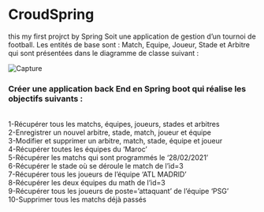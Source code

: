 # CroudSpring
this my first projrct by Spring
Soit une application de gestion d’un tournoi de football. Les entités de base sont : Match, Equipe, Joueur, Stade et Arbitre qui sont présentées dans le diagramme de classe suivant :

<centre>![Capture](https://github.com/abdellatif300/CroudSpring/assets/118125877/541df272-099e-457b-8b82-7e1da0d66bc1)<centre>


<h3>Créer une application back End en Spring boot qui réalise les objectifs suivants :</h3><br>
1-Récupérer tous les matchs, équipes, joueurs, stades et arbitres<br>
2-Enregistrer un nouvel arbitre, stade, match, joueur et équipe<br>
3-Modifier et supprimer un arbitre, match, stade, équipe et joueur<br>
4-Récupérer toutes les équipes du ‘Maroc’<br>
5-Récupérer les matchs qui sont programmés le ‘28/02/2021’<br>
6-Récupérer le stade où se déroule le match de l’id=3<br>
7-Récupérer tous les joueurs de l’équipe ‘ATL MADRID’<br>
8-Récupérer les deux équipes du math de l’id=3<br>
9-Récupérer tous les joueurs de poste=’attaquant’ de l’équipe ‘PSG’<br>
10-Supprimer tous les matchs déjà passés<br>

